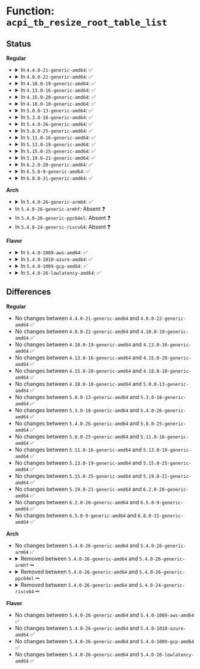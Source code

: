 # Function: <code>acpi_tb_resize_root_table_list</code>

## Status
<b>Regular</b>
<ul>
<li>
<details>
<summary>In <code>4.4.0-21-generic-amd64</code>: ✅</summary>

```c
acpi_status acpi_tb_resize_root_table_list()
```

```json
{
  "name": "acpi_tb_resize_root_table_list",
  "collision_type": "Unique Global",
  "inline_type": "No",
  "funcs": [
    {
      "addr": 18446744071583712807,
      "name": "acpi_tb_resize_root_table_list",
      "external": true,
      "loc": "drivers/acpi/acpica/tbdata.c:433",
      "file": "drivers/acpi/acpica/tbdata.c",
      "inline": "seen, unknown",
      "caller_inline": [],
      "caller_func": [
        "drivers/acpi/acpica/tbdata.c:acpi_tb_get_next_table_descriptor",
        "drivers/acpi/acpica/tbxface.c:acpi_reallocate_root_table",
        "drivers/acpi/acpica/tbxface.c:acpi_allocate_root_table"
      ]
    }
  ],
  "symbols": [
    {
      "addr": 18446744071583712807,
      "name": "acpi_tb_resize_root_table_list",
      "section": ".text",
      "bind": "STB_GLOBAL",
      "size": 248
    }
  ]
}
```
</details>
</li>
<li>
<details>
<summary>In <code>4.8.0-22-generic-amd64</code>: ✅</summary>

```c
acpi_status acpi_tb_resize_root_table_list()
```

```json
{
  "name": "acpi_tb_resize_root_table_list",
  "collision_type": "Unique Global",
  "inline_type": "No",
  "funcs": [
    {
      "addr": 18446744071584037226,
      "name": "acpi_tb_resize_root_table_list",
      "external": true,
      "loc": "drivers/acpi/acpica/tbdata.c:434",
      "file": "drivers/acpi/acpica/tbdata.c",
      "inline": "seen, unknown",
      "caller_inline": [],
      "caller_func": [
        "drivers/acpi/acpica/tbdata.c:acpi_tb_get_next_table_descriptor",
        "drivers/acpi/acpica/tbxface.c:acpi_allocate_root_table",
        "drivers/acpi/acpica/tbxface.c:acpi_reallocate_root_table"
      ]
    }
  ],
  "symbols": [
    {
      "addr": 18446744071584037226,
      "name": "acpi_tb_resize_root_table_list",
      "section": ".text",
      "bind": "STB_GLOBAL",
      "size": 247
    }
  ]
}
```
</details>
</li>
<li>
<details>
<summary>In <code>4.10.0-19-generic-amd64</code>: ✅</summary>

```c
acpi_status acpi_tb_resize_root_table_list()
```

```json
{
  "name": "acpi_tb_resize_root_table_list",
  "collision_type": "Unique Global",
  "inline_type": "No",
  "funcs": [
    {
      "addr": 18446744071584179384,
      "name": "acpi_tb_resize_root_table_list",
      "external": true,
      "loc": "drivers/acpi/acpica/tbdata.c:435",
      "file": "drivers/acpi/acpica/tbdata.c",
      "inline": "seen, unknown",
      "caller_inline": [],
      "caller_func": [
        "drivers/acpi/acpica/tbdata.c:acpi_tb_get_next_table_descriptor",
        "drivers/acpi/acpica/tbxface.c:acpi_allocate_root_table",
        "drivers/acpi/acpica/tbxface.c:acpi_reallocate_root_table"
      ]
    }
  ],
  "symbols": [
    {
      "addr": 18446744071584179384,
      "name": "acpi_tb_resize_root_table_list",
      "section": ".text",
      "bind": "STB_GLOBAL",
      "size": 247
    }
  ]
}
```
</details>
</li>
<li>
<details>
<summary>In <code>4.13.0-16-generic-amd64</code>: ✅</summary>

```c
acpi_status acpi_tb_resize_root_table_list()
```

```json
{
  "name": "acpi_tb_resize_root_table_list",
  "collision_type": "Unique Global",
  "inline_type": "No",
  "funcs": [
    {
      "addr": 18446744071584247072,
      "name": "acpi_tb_resize_root_table_list",
      "external": true,
      "loc": "drivers/acpi/acpica/tbdata.c:435",
      "file": "drivers/acpi/acpica/tbdata.c",
      "inline": "seen, unknown",
      "caller_inline": [],
      "caller_func": [
        "drivers/acpi/acpica/tbdata.c:acpi_tb_get_next_table_descriptor",
        "drivers/acpi/acpica/tbxface.c:acpi_allocate_root_table",
        "drivers/acpi/acpica/tbxface.c:acpi_reallocate_root_table"
      ]
    }
  ],
  "symbols": [
    {
      "addr": 18446744071584247072,
      "name": "acpi_tb_resize_root_table_list",
      "section": ".text",
      "bind": "STB_GLOBAL",
      "size": 247
    }
  ]
}
```
</details>
</li>
<li>
<details>
<summary>In <code>4.15.0-20-generic-amd64</code>: ✅</summary>

```c
acpi_status acpi_tb_resize_root_table_list()
```

```json
{
  "name": "acpi_tb_resize_root_table_list",
  "collision_type": "Unique Global",
  "inline_type": "No",
  "funcs": [
    {
      "addr": 18446744071584604490,
      "name": "acpi_tb_resize_root_table_list",
      "external": true,
      "loc": "drivers/acpi/acpica/tbdata.c:591",
      "file": "drivers/acpi/acpica/tbdata.c",
      "inline": "seen, unknown",
      "caller_inline": [],
      "caller_func": [
        "drivers/acpi/acpica/tbdata.c:acpi_tb_get_next_table_descriptor",
        "drivers/acpi/acpica/tbxface.c:acpi_allocate_root_table",
        "drivers/acpi/acpica/tbxface.c:acpi_reallocate_root_table"
      ]
    }
  ],
  "symbols": [
    {
      "addr": 18446744071584604490,
      "name": "acpi_tb_resize_root_table_list",
      "section": ".text",
      "bind": "STB_GLOBAL",
      "size": 425
    }
  ]
}
```
</details>
</li>
<li>
<details>
<summary>In <code>4.18.0-10-generic-amd64</code>: ✅</summary>

```c
acpi_status acpi_tb_resize_root_table_list()
```

```json
{
  "name": "acpi_tb_resize_root_table_list",
  "collision_type": "Unique Global",
  "inline_type": "No",
  "funcs": [
    {
      "addr": 18446744071584830249,
      "name": "acpi_tb_resize_root_table_list",
      "external": true,
      "loc": "drivers/acpi/acpica/tbdata.c:557",
      "file": "drivers/acpi/acpica/tbdata.c",
      "inline": "seen, unknown",
      "caller_inline": [],
      "caller_func": [
        "drivers/acpi/acpica/tbdata.c:acpi_tb_get_next_table_descriptor",
        "drivers/acpi/acpica/tbxface.c:acpi_allocate_root_table",
        "drivers/acpi/acpica/tbxface.c:acpi_reallocate_root_table"
      ]
    }
  ],
  "symbols": [
    {
      "addr": 18446744071584830249,
      "name": "acpi_tb_resize_root_table_list",
      "section": ".text",
      "bind": "STB_GLOBAL",
      "size": 425
    }
  ]
}
```
</details>
</li>
<li>
<details>
<summary>In <code>5.0.0-13-generic-amd64</code>: ✅</summary>

```c
acpi_status acpi_tb_resize_root_table_list()
```

```json
{
  "name": "acpi_tb_resize_root_table_list",
  "collision_type": "Unique Global",
  "inline_type": "No",
  "funcs": [
    {
      "addr": 18446744071584933605,
      "name": "acpi_tb_resize_root_table_list",
      "external": true,
      "loc": "drivers/acpi/acpica/tbdata.c:557",
      "file": "drivers/acpi/acpica/tbdata.c",
      "inline": "seen, unknown",
      "caller_inline": [],
      "caller_func": [
        "drivers/acpi/acpica/tbdata.c:acpi_tb_get_next_table_descriptor",
        "drivers/acpi/acpica/tbxface.c:acpi_allocate_root_table",
        "drivers/acpi/acpica/tbxface.c:acpi_reallocate_root_table"
      ]
    }
  ],
  "symbols": [
    {
      "addr": 18446744071584933605,
      "name": "acpi_tb_resize_root_table_list",
      "section": ".text",
      "bind": "STB_GLOBAL",
      "size": 425
    }
  ]
}
```
</details>
</li>
<li>
<details>
<summary>In <code>5.3.0-18-generic-amd64</code>: ✅</summary>

```c
acpi_status acpi_tb_resize_root_table_list()
```

```json
{
  "name": "acpi_tb_resize_root_table_list",
  "collision_type": "Unique Global",
  "inline_type": "No",
  "funcs": [
    {
      "addr": 18446744071585136467,
      "name": "acpi_tb_resize_root_table_list",
      "external": true,
      "loc": "drivers/acpi/acpica/tbdata.c:558",
      "file": "drivers/acpi/acpica/tbdata.c",
      "inline": "seen, unknown",
      "caller_inline": [],
      "caller_func": [
        "drivers/acpi/acpica/tbdata.c:acpi_tb_get_next_table_descriptor",
        "drivers/acpi/acpica/tbxface.c:acpi_allocate_root_table",
        "drivers/acpi/acpica/tbxface.c:acpi_reallocate_root_table"
      ]
    }
  ],
  "symbols": [
    {
      "addr": 18446744071585136467,
      "name": "acpi_tb_resize_root_table_list",
      "section": ".text",
      "bind": "STB_GLOBAL",
      "size": 425
    }
  ]
}
```
</details>
</li>
<li>
<details>
<summary>In <code>5.4.0-26-generic-amd64</code>: ✅</summary>

```c
acpi_status acpi_tb_resize_root_table_list()
```

```json
{
  "name": "acpi_tb_resize_root_table_list",
  "collision_type": "Unique Global",
  "inline_type": "No",
  "funcs": [
    {
      "addr": 18446744071585272829,
      "name": "acpi_tb_resize_root_table_list",
      "external": true,
      "loc": "drivers/acpi/acpica/tbdata.c:558",
      "file": "drivers/acpi/acpica/tbdata.c",
      "inline": "seen, unknown",
      "caller_inline": [],
      "caller_func": [
        "drivers/acpi/acpica/tbdata.c:acpi_tb_get_next_table_descriptor",
        "drivers/acpi/acpica/tbxface.c:acpi_allocate_root_table",
        "drivers/acpi/acpica/tbxface.c:acpi_reallocate_root_table"
      ]
    }
  ],
  "symbols": [
    {
      "addr": 18446744071585272829,
      "name": "acpi_tb_resize_root_table_list",
      "section": ".text",
      "bind": "STB_GLOBAL",
      "size": 425
    }
  ]
}
```
</details>
</li>
<li>
<details>
<summary>In <code>5.8.0-25-generic-amd64</code>: ✅</summary>

```c
acpi_status acpi_tb_resize_root_table_list()
```

```json
{
  "name": "acpi_tb_resize_root_table_list",
  "collision_type": "Unique Global",
  "inline_type": "No",
  "funcs": [
    {
      "addr": 18446744071585978867,
      "name": "acpi_tb_resize_root_table_list",
      "external": true,
      "loc": "drivers/acpi/acpica/tbdata.c:558",
      "file": "drivers/acpi/acpica/tbdata.c",
      "inline": "seen, unknown",
      "caller_inline": [],
      "caller_func": [
        "drivers/acpi/acpica/tbdata.c:acpi_tb_get_next_table_descriptor",
        "drivers/acpi/acpica/tbxface.c:acpi_allocate_root_table",
        "drivers/acpi/acpica/tbxface.c:acpi_reallocate_root_table"
      ]
    }
  ],
  "symbols": [
    {
      "addr": 18446744071585978867,
      "name": "acpi_tb_resize_root_table_list",
      "section": ".text",
      "bind": "STB_GLOBAL",
      "size": 425
    }
  ]
}
```
</details>
</li>
<li>
<details>
<summary>In <code>5.11.0-16-generic-amd64</code>: ✅</summary>

```c
acpi_status acpi_tb_resize_root_table_list()
```

```json
{
  "name": "acpi_tb_resize_root_table_list",
  "collision_type": "Unique Global",
  "inline_type": "No",
  "funcs": [
    {
      "addr": 18446744071586101753,
      "name": "acpi_tb_resize_root_table_list",
      "external": true,
      "loc": "drivers/acpi/acpica/tbdata.c:558",
      "file": "drivers/acpi/acpica/tbdata.c",
      "inline": "seen, unknown",
      "caller_inline": [],
      "caller_func": [
        "drivers/acpi/acpica/tbdata.c:acpi_tb_get_next_table_descriptor",
        "drivers/acpi/acpica/tbxface.c:acpi_allocate_root_table",
        "drivers/acpi/acpica/tbxface.c:acpi_reallocate_root_table"
      ]
    }
  ],
  "symbols": [
    {
      "addr": 18446744071586101753,
      "name": "acpi_tb_resize_root_table_list",
      "section": ".text",
      "bind": "STB_GLOBAL",
      "size": 425
    }
  ]
}
```
</details>
</li>
<li>
<details>
<summary>In <code>5.13.0-19-generic-amd64</code>: ✅</summary>

```c
acpi_status acpi_tb_resize_root_table_list()
```

```json
{
  "name": "acpi_tb_resize_root_table_list",
  "collision_type": "Unique Global",
  "inline_type": "No",
  "funcs": [
    {
      "addr": 18446744071585978585,
      "name": "acpi_tb_resize_root_table_list",
      "external": true,
      "loc": "drivers/acpi/acpica/tbdata.c:558",
      "file": "drivers/acpi/acpica/tbdata.c",
      "inline": "seen, unknown",
      "caller_inline": [],
      "caller_func": [
        "drivers/acpi/acpica/tbdata.c:acpi_tb_get_next_table_descriptor",
        "drivers/acpi/acpica/tbxface.c:acpi_allocate_root_table",
        "drivers/acpi/acpica/tbxface.c:acpi_reallocate_root_table"
      ]
    }
  ],
  "symbols": [
    {
      "addr": 18446744071585978585,
      "name": "acpi_tb_resize_root_table_list",
      "section": ".text",
      "bind": "STB_GLOBAL",
      "size": 425
    }
  ]
}
```
</details>
</li>
<li>
<details>
<summary>In <code>5.15.0-25-generic-amd64</code>: ✅</summary>

```c
acpi_status acpi_tb_resize_root_table_list()
```

```json
{
  "name": "acpi_tb_resize_root_table_list",
  "collision_type": "Unique Global",
  "inline_type": "No",
  "funcs": [
    {
      "addr": 18446744071586467241,
      "name": "acpi_tb_resize_root_table_list",
      "external": true,
      "loc": "drivers/acpi/acpica/tbdata.c:558",
      "file": "drivers/acpi/acpica/tbdata.c",
      "inline": "seen, unknown",
      "caller_inline": [],
      "caller_func": [
        "drivers/acpi/acpica/tbdata.c:acpi_tb_get_next_table_descriptor",
        "drivers/acpi/acpica/tbxface.c:acpi_allocate_root_table",
        "drivers/acpi/acpica/tbxface.c:acpi_reallocate_root_table"
      ]
    }
  ],
  "symbols": [
    {
      "addr": 18446744071586467241,
      "name": "acpi_tb_resize_root_table_list",
      "section": ".text",
      "bind": "STB_GLOBAL",
      "size": 425
    }
  ]
}
```
</details>
</li>
<li>
<details>
<summary>In <code>5.19.0-21-generic-amd64</code>: ✅</summary>

```c
acpi_status acpi_tb_resize_root_table_list()
```

```json
{
  "name": "acpi_tb_resize_root_table_list",
  "collision_type": "Unique Global",
  "inline_type": "No",
  "funcs": [
    {
      "addr": 18446744071587719931,
      "name": "acpi_tb_resize_root_table_list",
      "external": true,
      "loc": "drivers/acpi/acpica/tbdata.c:586",
      "file": "drivers/acpi/acpica/tbdata.c",
      "inline": "seen, unknown",
      "caller_inline": [],
      "caller_func": [
        "drivers/acpi/acpica/tbdata.c:acpi_tb_get_next_table_descriptor",
        "drivers/acpi/acpica/tbxface.c:acpi_allocate_root_table",
        "drivers/acpi/acpica/tbxface.c:acpi_reallocate_root_table"
      ]
    }
  ],
  "symbols": [
    {
      "addr": 18446744071587719931,
      "name": "acpi_tb_resize_root_table_list",
      "section": ".text",
      "bind": "STB_GLOBAL",
      "size": 404
    }
  ]
}
```
</details>
</li>
<li>
<details>
<summary>In <code>6.2.0-20-generic-amd64</code>: ✅</summary>

```c
acpi_status acpi_tb_resize_root_table_list()
```

```json
{
  "name": "acpi_tb_resize_root_table_list",
  "collision_type": "Unique Global",
  "inline_type": "No",
  "funcs": [
    {
      "addr": 18446744071589038000,
      "name": "acpi_tb_resize_root_table_list",
      "external": true,
      "loc": "drivers/acpi/acpica/tbdata.c:586",
      "file": "drivers/acpi/acpica/tbdata.c",
      "inline": "seen, unknown",
      "caller_inline": [],
      "caller_func": [
        "drivers/acpi/acpica/tbdata.c:acpi_tb_get_next_table_descriptor",
        "drivers/acpi/acpica/tbxface.c:acpi_reallocate_root_table",
        "drivers/acpi/acpica/tbxface.c:acpi_initialize_tables"
      ]
    }
  ],
  "symbols": [
    {
      "addr": 18446744071589038000,
      "name": "acpi_tb_resize_root_table_list",
      "section": ".text",
      "bind": "STB_GLOBAL",
      "size": 499
    }
  ]
}
```
</details>
</li>
<li>
<details>
<summary>In <code>6.5.0-9-generic-amd64</code>: ✅</summary>

```c
acpi_status acpi_tb_resize_root_table_list()
```

```json
{
  "name": "acpi_tb_resize_root_table_list",
  "collision_type": "Unique Global",
  "inline_type": "No",
  "funcs": [
    {
      "addr": 18446744071589329168,
      "name": "acpi_tb_resize_root_table_list",
      "external": true,
      "loc": "drivers/acpi/acpica/tbdata.c:586",
      "file": "drivers/acpi/acpica/tbdata.c",
      "inline": "seen, unknown",
      "caller_inline": [],
      "caller_func": [
        "drivers/acpi/acpica/tbdata.c:acpi_tb_get_next_table_descriptor",
        "drivers/acpi/acpica/tbxface.c:acpi_reallocate_root_table",
        "drivers/acpi/acpica/tbxface.c:acpi_initialize_tables"
      ]
    }
  ],
  "symbols": [
    {
      "addr": 18446744071589329168,
      "name": "acpi_tb_resize_root_table_list",
      "section": ".text",
      "bind": "STB_GLOBAL",
      "size": 545
    }
  ]
}
```
</details>
</li>
<li>
<details>
<summary>In <code>6.8.0-31-generic-amd64</code>: ✅</summary>

```c
acpi_status acpi_tb_resize_root_table_list()
```

```json
{
  "name": "acpi_tb_resize_root_table_list",
  "collision_type": "Unique Global",
  "inline_type": "No",
  "funcs": [
    {
      "addr": 18446744071589635984,
      "name": "acpi_tb_resize_root_table_list",
      "external": true,
      "loc": "drivers/acpi/acpica/tbdata.c:586",
      "file": "drivers/acpi/acpica/tbdata.c",
      "inline": "seen, unknown",
      "caller_inline": [],
      "caller_func": [
        "drivers/acpi/acpica/tbdata.c:acpi_tb_get_next_table_descriptor",
        "drivers/acpi/acpica/tbxface.c:acpi_reallocate_root_table",
        "drivers/acpi/acpica/tbxface.c:acpi_initialize_tables"
      ]
    }
  ],
  "symbols": [
    {
      "addr": 18446744071589635984,
      "name": "acpi_tb_resize_root_table_list",
      "section": ".text",
      "bind": "STB_GLOBAL",
      "size": 545
    }
  ]
}
```
</details>
</li>
</ul>
<b>Arch</b>
<ul>
<li>
<details>
<summary>In <code>5.4.0-26-generic-arm64</code>: ✅</summary>

```c
acpi_status acpi_tb_resize_root_table_list()
```

```json
{
  "name": "acpi_tb_resize_root_table_list",
  "collision_type": "Unique Global",
  "inline_type": "No",
  "funcs": [
    {
      "addr": 18446603336497589340,
      "name": "acpi_tb_resize_root_table_list",
      "external": true,
      "loc": "drivers/acpi/acpica/tbdata.c:558",
      "file": "drivers/acpi/acpica/tbdata.c",
      "inline": "seen, unknown",
      "caller_inline": [],
      "caller_func": [
        "drivers/acpi/acpica/tbdata.c:acpi_tb_get_next_table_descriptor",
        "drivers/acpi/acpica/tbxface.c:acpi_allocate_root_table",
        "drivers/acpi/acpica/tbxface.c:acpi_reallocate_root_table"
      ]
    }
  ],
  "symbols": [
    {
      "addr": 18446603336497589340,
      "name": "acpi_tb_resize_root_table_list",
      "section": ".text",
      "bind": "STB_GLOBAL",
      "size": 312
    }
  ]
}
```
</details>
</li>
<li>
In <code>5.4.0-26-generic-armhf</code>: Absent ❓
</li>
<li>
In <code>5.4.0-26-generic-ppc64el</code>: Absent ❓
</li>
<li>
In <code>5.4.0-24-generic-riscv64</code>: Absent ❓
</li>
</ul>
<b>Flavor</b>
<ul>
<li>
<details>
<summary>In <code>5.4.0-1009-aws-amd64</code>: ✅</summary>

```c
acpi_status acpi_tb_resize_root_table_list()
```

```json
{
  "name": "acpi_tb_resize_root_table_list",
  "collision_type": "Unique Global",
  "inline_type": "No",
  "funcs": [
    {
      "addr": 18446744071585118740,
      "name": "acpi_tb_resize_root_table_list",
      "external": true,
      "loc": "drivers/acpi/acpica/tbdata.c:558",
      "file": "drivers/acpi/acpica/tbdata.c",
      "inline": "seen, unknown",
      "caller_inline": [],
      "caller_func": [
        "drivers/acpi/acpica/tbdata.c:acpi_tb_get_next_table_descriptor",
        "drivers/acpi/acpica/tbxface.c:acpi_allocate_root_table",
        "drivers/acpi/acpica/tbxface.c:acpi_reallocate_root_table"
      ]
    }
  ],
  "symbols": [
    {
      "addr": 18446744071585118740,
      "name": "acpi_tb_resize_root_table_list",
      "section": ".text",
      "bind": "STB_GLOBAL",
      "size": 291
    }
  ]
}
```
</details>
</li>
<li>
<details>
<summary>In <code>5.4.0-1010-azure-amd64</code>: ✅</summary>

```c
acpi_status acpi_tb_resize_root_table_list()
```

```json
{
  "name": "acpi_tb_resize_root_table_list",
  "collision_type": "Unique Global",
  "inline_type": "No",
  "funcs": [
    {
      "addr": 18446744071585034052,
      "name": "acpi_tb_resize_root_table_list",
      "external": true,
      "loc": "drivers/acpi/acpica/tbdata.c:558",
      "file": "drivers/acpi/acpica/tbdata.c",
      "inline": "seen, unknown",
      "caller_inline": [],
      "caller_func": [
        "drivers/acpi/acpica/tbdata.c:acpi_tb_get_next_table_descriptor",
        "drivers/acpi/acpica/tbxface.c:acpi_allocate_root_table",
        "drivers/acpi/acpica/tbxface.c:acpi_reallocate_root_table"
      ]
    }
  ],
  "symbols": [
    {
      "addr": 18446744071585034052,
      "name": "acpi_tb_resize_root_table_list",
      "section": ".text",
      "bind": "STB_GLOBAL",
      "size": 286
    }
  ]
}
```
</details>
</li>
<li>
<details>
<summary>In <code>5.4.0-1009-gcp-amd64</code>: ✅</summary>

```c
acpi_status acpi_tb_resize_root_table_list()
```

```json
{
  "name": "acpi_tb_resize_root_table_list",
  "collision_type": "Unique Global",
  "inline_type": "No",
  "funcs": [
    {
      "addr": 18446744071585224413,
      "name": "acpi_tb_resize_root_table_list",
      "external": true,
      "loc": "drivers/acpi/acpica/tbdata.c:558",
      "file": "drivers/acpi/acpica/tbdata.c",
      "inline": "seen, unknown",
      "caller_inline": [],
      "caller_func": [
        "drivers/acpi/acpica/tbdata.c:acpi_tb_get_next_table_descriptor",
        "drivers/acpi/acpica/tbxface.c:acpi_allocate_root_table",
        "drivers/acpi/acpica/tbxface.c:acpi_reallocate_root_table"
      ]
    }
  ],
  "symbols": [
    {
      "addr": 18446744071585224413,
      "name": "acpi_tb_resize_root_table_list",
      "section": ".text",
      "bind": "STB_GLOBAL",
      "size": 425
    }
  ]
}
```
</details>
</li>
<li>
<details>
<summary>In <code>5.4.0-26-lowlatency-amd64</code>: ✅</summary>

```c
acpi_status acpi_tb_resize_root_table_list()
```

```json
{
  "name": "acpi_tb_resize_root_table_list",
  "collision_type": "Unique Global",
  "inline_type": "No",
  "funcs": [
    {
      "addr": 18446744071585330573,
      "name": "acpi_tb_resize_root_table_list",
      "external": true,
      "loc": "drivers/acpi/acpica/tbdata.c:558",
      "file": "drivers/acpi/acpica/tbdata.c",
      "inline": "seen, unknown",
      "caller_inline": [],
      "caller_func": [
        "drivers/acpi/acpica/tbdata.c:acpi_tb_get_next_table_descriptor",
        "drivers/acpi/acpica/tbxface.c:acpi_allocate_root_table",
        "drivers/acpi/acpica/tbxface.c:acpi_reallocate_root_table"
      ]
    }
  ],
  "symbols": [
    {
      "addr": 18446744071585330573,
      "name": "acpi_tb_resize_root_table_list",
      "section": ".text",
      "bind": "STB_GLOBAL",
      "size": 425
    }
  ]
}
```
</details>
</li>
</ul>

## Differences
<b>Regular</b>
<ul>
<li>
No changes between <code>4.4.0-21-generic-amd64</code> and <code>4.8.0-22-generic-amd64</code> ✅
</li>
<li>
No changes between <code>4.8.0-22-generic-amd64</code> and <code>4.10.0-19-generic-amd64</code> ✅
</li>
<li>
No changes between <code>4.10.0-19-generic-amd64</code> and <code>4.13.0-16-generic-amd64</code> ✅
</li>
<li>
No changes between <code>4.13.0-16-generic-amd64</code> and <code>4.15.0-20-generic-amd64</code> ✅
</li>
<li>
No changes between <code>4.15.0-20-generic-amd64</code> and <code>4.18.0-10-generic-amd64</code> ✅
</li>
<li>
No changes between <code>4.18.0-10-generic-amd64</code> and <code>5.0.0-13-generic-amd64</code> ✅
</li>
<li>
No changes between <code>5.0.0-13-generic-amd64</code> and <code>5.3.0-18-generic-amd64</code> ✅
</li>
<li>
No changes between <code>5.3.0-18-generic-amd64</code> and <code>5.4.0-26-generic-amd64</code> ✅
</li>
<li>
No changes between <code>5.4.0-26-generic-amd64</code> and <code>5.8.0-25-generic-amd64</code> ✅
</li>
<li>
No changes between <code>5.8.0-25-generic-amd64</code> and <code>5.11.0-16-generic-amd64</code> ✅
</li>
<li>
No changes between <code>5.11.0-16-generic-amd64</code> and <code>5.13.0-19-generic-amd64</code> ✅
</li>
<li>
No changes between <code>5.13.0-19-generic-amd64</code> and <code>5.15.0-25-generic-amd64</code> ✅
</li>
<li>
No changes between <code>5.15.0-25-generic-amd64</code> and <code>5.19.0-21-generic-amd64</code> ✅
</li>
<li>
No changes between <code>5.19.0-21-generic-amd64</code> and <code>6.2.0-20-generic-amd64</code> ✅
</li>
<li>
No changes between <code>6.2.0-20-generic-amd64</code> and <code>6.5.0-9-generic-amd64</code> ✅
</li>
<li>
No changes between <code>6.5.0-9-generic-amd64</code> and <code>6.8.0-31-generic-amd64</code> ✅
</li>
</ul>
<b>Arch</b>
<ul>
<li>
No changes between <code>5.4.0-26-generic-amd64</code> and <code>5.4.0-26-generic-arm64</code> ✅
</li>
<li>
<details>
<summary>Removed between <code>5.4.0-26-generic-amd64</code> and <code>5.4.0-26-generic-armhf</code> ➖</summary>

```c
acpi_status acpi_tb_resize_root_table_list()
```
</details>
</li>
<li>
<details>
<summary>Removed between <code>5.4.0-26-generic-amd64</code> and <code>5.4.0-26-generic-ppc64el</code> ➖</summary>

```c
acpi_status acpi_tb_resize_root_table_list()
```
</details>
</li>
<li>
<details>
<summary>Removed between <code>5.4.0-26-generic-amd64</code> and <code>5.4.0-24-generic-riscv64</code> ➖</summary>

```c
acpi_status acpi_tb_resize_root_table_list()
```
</details>
</li>
</ul>
<b>Flavor</b>
<ul>
<li>
No changes between <code>5.4.0-26-generic-amd64</code> and <code>5.4.0-1009-aws-amd64</code> ✅
</li>
<li>
No changes between <code>5.4.0-26-generic-amd64</code> and <code>5.4.0-1010-azure-amd64</code> ✅
</li>
<li>
No changes between <code>5.4.0-26-generic-amd64</code> and <code>5.4.0-1009-gcp-amd64</code> ✅
</li>
<li>
No changes between <code>5.4.0-26-generic-amd64</code> and <code>5.4.0-26-lowlatency-amd64</code> ✅
</li>
</ul>
